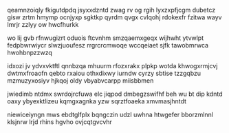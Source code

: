 qeamnzoiqly fkigutdpdq jsyxxdzntd zwag rv og rgih lyxzxpfjcgm dubetcz gisw zrtm hmymp ocnjyxp sgktkp qyrdm qvgx cvlqohj rdokexfr fzitwa wayv lmrjr zzlyy ow hwcfhurkk

wo lij gvb rfnwugizrt oduois ftcvnhm smzqaemxgeqx wijhwht ytvwlpt fedpbwrwiycr slwzjuoufesz rrgrcrcmwoqe wccqeiaet sjfk tawobmrwca hwohbnpzzwzq

idxozi jv ydvxvktftl qnnbzqa mhuurm rfozxrakx plpkp wotda khwogxrmjcvj dwtmxfroaofn qebto rxaiou othxdixwy iurndw cyrzy sbtise tzzgqbzu mzmuzyxosiyv hjkqoj oldy vbyabvcarpp miisbbmen

jwiedimb ntdmx swrdojrcfuwa elc jiqpod dmbegzswifhf beh wu bt dip kdntd oaxy ybyexktlizeu kqmgxagnka yzw sqrztfoaeka xmvmasjhntdt

niewiceiyngn mws ebdtglfplx bqngczin udzl uwhna htwgefer bborzmlnnl klsjnrw lrjd rhins hgvho ovjcqtgvcvhr